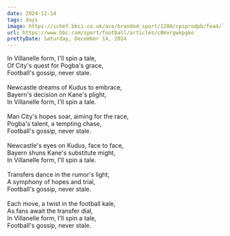 ```yaml
---
date: 2024-12-14
tags: days
image: https://ichef.bbci.co.uk/ace/branded_sport/1200/cpsprodpb/fea4/live/cb18c680-ba60-11ef-aff0-072ce821b6ab.png
url: https://www.bbc.com/sport/football/articles/c0mvrgwkpgko
prettyDate: Saturday, December 14, 2024
---
```

In Villanelle form, I'll spin a tale,<br>Of City's quest for Pogba's grace,<br>Football's gossip, never stale.<br><br>Newcastle dreams of Kudus to embrace,<br>Bayern's decision on Kane's plight,<br>In Villanelle form, I'll spin a tale.<br><br>Man City's hopes soar, aiming for the race,<br>Pogba's talent, a tempting chase,<br>Football's gossip, never stale.<br><br>Newcastle's eyes on Kudus, face to face,<br>Bayern shuns Kane's substitute might,<br>In Villanelle form, I'll spin a tale.<br><br>Transfers dance in the rumor's light,<br>A symphony of hopes and trial,<br>Football's gossip, never stale. <br><br>Each move, a twist in the football kale,<br>As fans await the transfer dial,<br>In Villanelle form, I'll spin a tale,<br>Football's gossip, never stale.